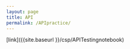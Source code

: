 ```yaml
---
layout: page
title: API
permalink: /APIpractice/
---
```

[link]({{site.baseurl }}/csp/APITestingnotebook)
